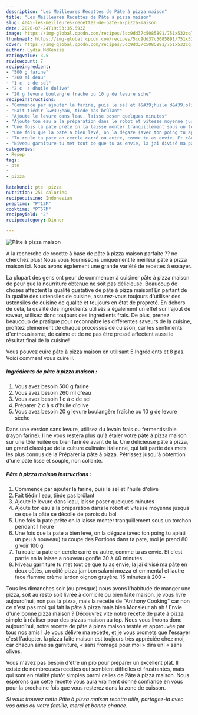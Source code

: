 ```yaml
---
description: "Les Meilleures Recettes de Pâte à pizza maison"
title: "Les Meilleures Recettes de Pâte à pizza maison"
slug: 4045-les-meilleures-recettes-de-pate-a-pizza-maison
date: 2020-07-24T19:53:35.593Z
image: https://img-global.cpcdn.com/recipes/5cc9dd37c5085891/751x532cq70/pate-a-pizza-maison-photo-principale-de-la-recette.jpg
thumbnail: https://img-global.cpcdn.com/recipes/5cc9dd37c5085891/751x532cq70/pate-a-pizza-maison-photo-principale-de-la-recette.jpg
cover: https://img-global.cpcdn.com/recipes/5cc9dd37c5085891/751x532cq70/pate-a-pizza-maison-photo-principale-de-la-recette.jpg
author: Lydia McKenzie
ratingvalue: 3.5
reviewcount: 7
recipeingredient:
- "500 g farine"
- "260 ml deau"
- "1 c  c de sel"
- "2 c  s dhuile dolive"
- "20 g levure boulangre frache ou 10 g de levure sche"
recipeinstructions:
- "Commence par ajouter la farine, puis le sel et l&#39;huile d&#39;olive"
- "Fait tiédir l&#39;eau, tiède pas brûlant"
- "Ajoute le levure dans leau, laisse poser quelques minutes"
- "Ajoute ton eau a la préparation dans le robot et vitesse moyenne jusqua ce que la pâte se décolle de parois du bol"
- "Une fois la pate prête on la laisse monter tranquillement sous un torchon pendant 1 heure"
- "Une fois que la pate a bien levé, on la dégaze (avec ton poing tu aplati un peu à nouveau) tu coupe des Portions dans ta pate, moi je prend 80 g voir 100 g"
- "Tu roule ta pate en cercle carré ou autre, comme tu as envie. Et c&#39;est partie en la laisse a nouveau gonflé 30 à 40 minutes"
- "Niveau garniture tu met tout ce que tu as envie, la jai divisé ma pâte en deux côtés, un côté pizza jambon salami mozza et emmental et lautre face flamme crème lardon oignon gruyère. 15 minutes à 200 •"
categories:
- Resep
tags:
- pte
- 
- pizza

katakunci: pte  pizza 
nutrition: 251 calories
recipecuisine: Indonesian
preptime: "PT13M"
cooktime: "PT57M"
recipeyield: "2"
recipecategory: Dinner

---
```



![Pâte à pizza maison](https://img-global.cpcdn.com/recipes/5cc9dd37c5085891/751x532cq70/pate-a-pizza-maison-photo-principale-de-la-recette.jpg)

A la recherche de recette à base de pâte à pizza maison parfaite ?? ne cherchez plus! Nous vous fournissons uniquement le meilleur pâte à pizza maison ici. Nous avons également une grande variété de recettes à essayer.

La plupart des gens ont peur de commencer à cuisiner pâte à pizza maison de peur que la nourriture obtenue ne soit pas délicieuse. Beaucoup de choses affectent la qualité gustative de pâte à pizza maison! En partant de la qualité des ustensiles de cuisine, assurez-vous toujours d'utiliser des ustensiles de cuisine de qualité et toujours en état de propreté. En dehors de cela, la qualité des ingrédients utilisés a également un effet sur l'ajout de saveur, utilisez donc toujours des ingrédients frais. De plus, prenez beaucoup de pratique pour reconnaître les différentes saveurs de la cuisine, profitez pleinement de chaque processus de cuisson, car les sentiments d'enthousiasme, de calme et de ne pas être pressé affectent aussi le résultat final de la cuisine!

<!--inarticleads1-->

Vous pouvez cuire pâte à pizza maison en utilisant 5 Ingrédients et 8 pas. Voici comment vous cuire il.

##### Ingrédients de pâte à pizza maison :

1. Vous avez besoin 500 g farine
1. Vous avez besoin 260 ml d&#39;eau
1. Vous avez besoin 1 c à c de sel
1. Préparer 2 c à s d&#39;huile d&#39;olive
1. Vous avez besoin 20 g levure boulangère fraîche ou 10 g de levure sèche


Dans une version sans levure, utilisez du levain frais ou fermentissible (rayon farine). Il ne vous restera plus qu&#39;à étaler votre pâte à pizza maison sur une tôle huilée ou bien farinée avant de la. Une délicieuse pâte à pizza, un grand classique de la culture culinaire italienne, qui fait partie des mets les plus connus de la Préparer la pâte à pizza. Pétrissez jusqu&#39;à obtention d&#39;une pâte lisse et souple, non collante. 

<!--inarticleads2-->

##### Pâte à pizza maison instructions :

1. Commence par ajouter la farine, puis le sel et l&#39;huile d&#39;olive
1. Fait tiédir l&#39;eau, tiède pas brûlant
1. Ajoute le levure dans leau, laisse poser quelques minutes
1. Ajoute ton eau a la préparation dans le robot et vitesse moyenne jusqua ce que la pâte se décolle de parois du bol
1. Une fois la pate prête on la laisse monter tranquillement sous un torchon pendant 1 heure
1. Une fois que la pate a bien levé, on la dégaze (avec ton poing tu aplati un peu à nouveau) tu coupe des Portions dans ta pate, moi je prend 80 g voir 100 g
1. Tu roule ta pate en cercle carré ou autre, comme tu as envie. Et c&#39;est partie en la laisse a nouveau gonflé 30 à 40 minutes
1. Niveau garniture tu met tout ce que tu as envie, la jai divisé ma pâte en deux côtés, un côté pizza jambon salami mozza et emmental et lautre face flamme crème lardon oignon gruyère. 15 minutes à 200 •


Tous les dimanches soir (ou presque) nous avons l&#39;habitude de manger une pizza, soit au resto soit livrée à domicile ou bien faite maison. je vous livre aujourd&#39;hui, non pas la pizza, mais la recette de &#34;Anthony Cooking&#34; car non ce n&#39;est pas moi qui fait la pâte à pizza mais bien Monsieur ah ah ! Envie d&#39;une bonne pizza maison ? Découvrez vite notre recette de pâte à pizza simple à réaliser pour des pizzas maison au top. Nous vous livrons donc aujourd&#39;hui, notre recette de pâte à pizza maison testée et approuvée par tous nos amis ! Je vous délivre ma recette, et je vous promets que l&#39;essayer c&#39;est l&#39;adopter. la pizza faite maison est toujours très appréciée chez moi, car chacun aime sa garniture, « sans fromage pour moi » dira un! « sans olives. 

<!--inarticleads1-->

<p>
Vous n'avez pas besoin d'être un pro pour préparer un excellent plat. Il existe de nombreuses recettes qui semblent difficiles et frustrantes, mais qui sont en réalité plutôt simples parmi celles de Pâte à pizza maison. Nous espérons que cette recette vous aura vraiment donné confiance en vous pour la prochaine fois que vous resterez dans la zone de cuisson.
</p>

<p>
<i>Si vous trouvez cette Pâte à pizza maison recette utile, partagez-la avec vos amis ou votre famille, merci et bonne chance.</i>
</p>
